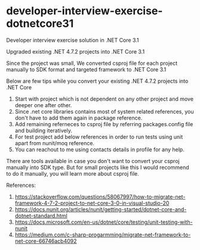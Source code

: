 # developer-interview-exercise-dotnetcore31
Developer interview exercise solution in .NET Core 3.1

Upgraded existing .NET 4.7.2 projects into .NET Core 3.1

Since the project was small, We converted csproj file for each project manually to SDK format and targeted framework to .NET Core 3.1

Below are few tips while you convert your existing .NET 4.7.2 projects into .NET Core

1. Start with project which is not dependent on any other project and move deeper one after other.
2. Since .net core libraries contains most of system related references, you don't have to add them again in package reference.
3. Add remaining referneces to csproj file by referring packages.config file and building iteratively.
4. For test project add below references in order to run tests using unit apart from nunit/moq reference.
    <PackageReference Include="Microsoft.NET.Test.Sdk" Version="15.5.0" />
		<PackageReference Include="NUnit3TestAdapter" Version="3.14.0" />
5. You can reachout to me using contacts details in profile for any help.

There are tools available in case you don't want to convert your csproj manually into SDK type. But for small projects like this I would recommend to do it manually, you will learn more about csproj file.

References: 
1. https://stackoverflow.com/questions/58067997/how-to-migrate-net-framework-4-7-2-project-to-net-core-3-0-in-visual-studio-20
2. https://docs.nunit.org/articles/nunit/getting-started/dotnet-core-and-dotnet-standard.html
3. https://docs.microsoft.com/en-us/dotnet/core/testing/unit-testing-with-nunit
4. https://medium.com/c-sharp-progarmming/migrate-net-framework-to-net-core-66746acb4092
